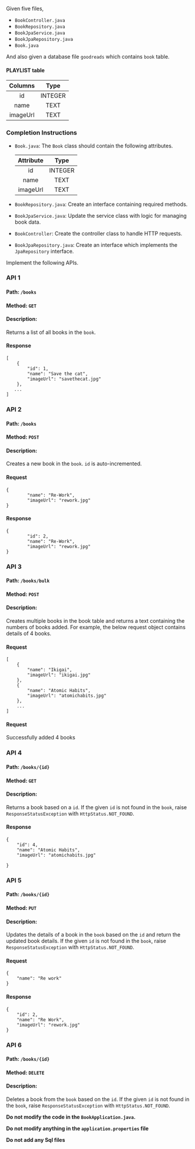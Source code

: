 Given five files,

- `BookController.java` 
- `BookRepository.java`
- `BookJpaService.java`
- `BookJpaRepository.java`
- `Book.java`

And also given a database file `goodreads` which contains `book` table.

#### PLAYLIST table

|    Columns    |  Type   |
| :-----------: | :-----: |
|    id         | INTEGER |
|   name        |  TEXT   |
|   imageUrl    |  TEXT   |


### Completion Instructions

- `Book.java`: The `Book` class should contain the following attributes.

  |   Attribute   |  Type   |
  | :-----------: | :----:  |
  |    id         | INTEGER |
  |   name        |  TEXT   |
  |   imageUrl    |  TEXT   |

- `BookRepository.java`: Create an interface containing required methods.
- `BookJpaService.java`: Update the service class with logic for managing book data.
- `BookController`: Create the controller class to handle HTTP requests.
- `BookJpaRepository.java`: Create an interface which implements the `JpaRepository` interface.

Implement the following APIs.

### API 1

#### Path: `/books`

#### Method: `GET`

#### Description:

Returns a list of all books in the `book`.

#### Response

```
[
    {
        "id": 1,
        "name": "Save the cat",
        "imageUrl": "savethecat.jpg"
    },
   ...
]
```

### API 2

#### Path: `/books`

#### Method: `POST`

#### Description:

Creates a new book in the `book`. `id` is auto-incremented.

#### Request

```
{
        "name": "Re-Work",
        "imageUrl": "rework.jpg"
}

```

#### Response

```
{
        "id": 2,
        "name": "Re-Work",
        "imageUrl": "rework.jpg"
}
```

### API 3

#### Path: `/books/bulk`

#### Method: `POST`

#### Description:

Creates multiple books in the book table and returns a text containing the numbers of books added.
For example, the below request object contains details of 4 books.

#### Request

```
[
    {
        "name": "Ikigai",
        "imageUrl": "ikigai.jpg"
    },
    {
        "name": "Atomic Habits",
        "imageUrl": "atomichabits.jpg"
    },
    ...
]

```
#### Request

Successfully added 4 books

### API 4

#### Path: `/books/{id}`

#### Method: `GET`

#### Description:

Returns a book based on a `id`. If the given `id` is not found in the `book`, raise `ResponseStatusException` with `HttpStatus.NOT_FOUND`.

#### Response

```
{
    "id": 4,
    "name": "Atomic Habits",
    "imageUrl": "atomichabits.jpg"

}
```

### API 5

#### Path: `/books/{id}`

#### Method: `PUT`

#### Description:

Updates the details of a book in the `book` based on the `id` and return the updated book details.
If the given `id` is not found in the `book`, raise `ResponseStatusException` with `HttpStatus.NOT_FOUND`.

#### Request

```
{
    "name": "Re work"
}
```

#### Response

```
{
    "id": 2,
    "name": "Re Work",
    "imageUrl": "rework.jpg"
}

```

### API 6

#### Path: `/books/{id}`

#### Method: `DELETE`

#### Description:

Deletes a book from the `book`  based on the `id`. If the given `id` is not found in the `book`, raise `ResponseStatusException` with `HttpStatus.NOT_FOUND`.

**Do not modify the code in the `BookApplication.java`.**

**Do not  modify anything in the `application.properties` file**

**Do not add any Sql files**

